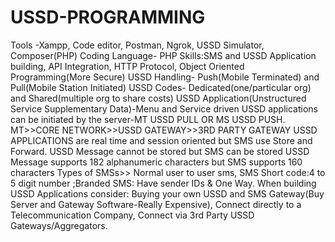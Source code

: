 # USSD-PROGRAMMING
Tools -Xampp, Code editor, Postman, Ngrok, USSD Simulator, Composer(PHP)
Coding Language- PHP
Skills:SMS and USSD Application building, API Integration, HTTP Protocol, Object Oriented Programming(More Secure)
USSD Handling- Push(Mobile Terminated) and Pull(Mobile Station Initiated)
USSD Codes- Dedicated(one/particular org) and Shared(multiple org to share costs)
USSD Application(Unstructured Service Supplementary Data)-Menu and Service driven
USSD applications can be initiated by the server-MT USSD PULL OR MS USSD PUSH.
MT>>CORE NETWORK>>USSD GATEWAY>>3RD PARTY GATEWAY
USSD APPLICATIONS are real time and session oriented but SMS use Store and Forward.
USSD Message cannot be stored but SMS can be stored
USSD Message supports 182 alphanumeric characters but SMS supports 160 characters
Types of SMSs>> Normal user to user sms, SMS Short code:4 to 5 digit number ;Branded SMS: Have sender IDs & One Way.
When building USSD Applications consider: Buying your own USSD and SMS Gateway(Buy Server and Gateway Software-Really Expensive), Connect directly to a Telecommunication Company, Connect via 3rd Party USSD Gateways/Aggregators.
